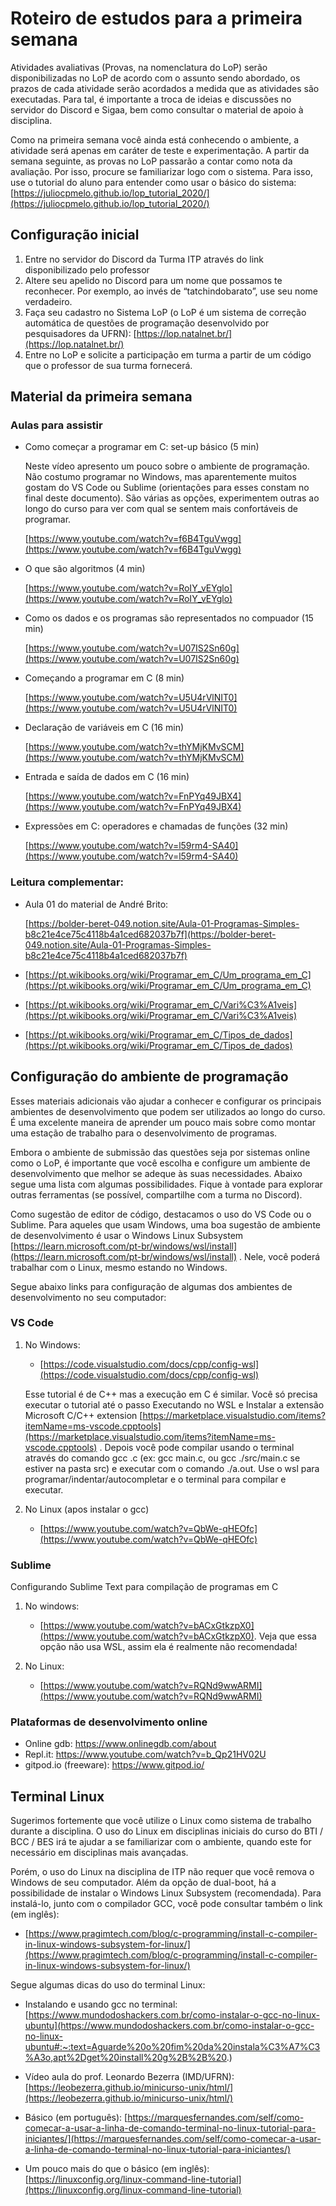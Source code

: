 # Roteiro de estudos para a primeira semana

Atividades avaliativas (Provas, na nomenclatura do LoP) serão disponibilizadas no LoP de acordo com o assunto sendo abordado, os prazos de cada atividade serão acordados a medida que as atividades são executadas. Para tal, é importante a troca de ideias e discussões no servidor do Discord e Sigaa, bem como consultar o material de apoio à disciplina.

Como na primeira semana você ainda está conhecendo o ambiente, a atividade será apenas em caráter de teste e experimentação. A partir da semana seguinte, as provas no LoP passarão a contar como nota da avaliação. Por isso, procure se familiarizar logo com o sistema. Para isso, use o tutorial do aluno para entender como usar o básico do sistema: [https://juliocpmelo.github.io/lop_tutorial_2020/](https://juliocpmelo.github.io/lop_tutorial_2020/)

## Configuração inicial

1. Entre no servidor do Discord da Turma ITP através do link disponibilizado pelo professor
2. Altere seu apelido no Discord para um nome que possamos te reconhecer. Por exemplo, ao invés de “tatchindobarato”, use seu nome verdadeiro.
3. Faça seu cadastro no Sistema LoP (o LoP é um sistema de correção automática de questões de programação desenvolvido por pesquisadores da UFRN): [https://lop.natalnet.br/](https://lop.natalnet.br/)
4. Entre no LoP e solicite a participação em turma a partir de um código que o professor de sua turma fornecerá.

## Material da primeira semana

### Aulas para assistir

- Como começar a programar em C: set-up básico (5 min)

	Neste vídeo apresento um pouco sobre o ambiente de programação. Não costumo programar no Windows, mas aparentemente muitos gostam do VS Code ou Sublime (orientações para esses constam no final deste documento). São várias as opções, experimentem outras ao longo do curso para ver com qual se sentem mais confortáveis de programar.

	[https://www.youtube.com/watch?v=f6B4TguVwgg](https://www.youtube.com/watch?v=f6B4TguVwgg)

- O que são algoritmos (4 min)

	[https://www.youtube.com/watch?v=RoIY_vEYglo](https://www.youtube.com/watch?v=RoIY_vEYglo)

- Como os dados e os programas são representados no compuador (15 min)

	[https://www.youtube.com/watch?v=U07IS2Sn60g](https://www.youtube.com/watch?v=U07IS2Sn60g)

- Começando a programar em C (8 min)

	[https://www.youtube.com/watch?v=U5U4rVlNIT0](https://www.youtube.com/watch?v=U5U4rVlNIT0)

- Declaração de variáveis em C (16 min)

	[https://www.youtube.com/watch?v=thYMjKMvSCM](https://www.youtube.com/watch?v=thYMjKMvSCM)

- Entrada e saída de dados em C (16 min)

	[https://www.youtube.com/watch?v=FnPYq49JBX4](https://www.youtube.com/watch?v=FnPYq49JBX4)

- Expressões em C: operadores e chamadas de funções (32 min)

	[https://www.youtube.com/watch?v=l59rm4-SA40](https://www.youtube.com/watch?v=l59rm4-SA40)

### Leitura complementar:

- Aula 01 do material de André Brito:

	[https://bolder-beret-049.notion.site/Aula-01-Programas-Simples-b8c21e4ce75c4118b4a1ced682037b7f](https://bolder-beret-049.notion.site/Aula-01-Programas-Simples-b8c21e4ce75c4118b4a1ced682037b7f)

- [https://pt.wikibooks.org/wiki/Programar_em_C/Um_programa_em_C](https://pt.wikibooks.org/wiki/Programar_em_C/Um_programa_em_C)
- [https://pt.wikibooks.org/wiki/Programar_em_C/Vari%C3%A1veis](https://pt.wikibooks.org/wiki/Programar_em_C/Vari%C3%A1veis)
- [https://pt.wikibooks.org/wiki/Programar_em_C/Tipos_de_dados](https://pt.wikibooks.org/wiki/Programar_em_C/Tipos_de_dados)

## Configuração do ambiente de programação

Esses materiais adicionais vão ajudar a conhecer e configurar os principais ambientes de desenvolvimento que podem ser utilizados ao longo do curso. É uma excelente maneira de aprender um pouco mais sobre como montar uma estação de trabalho para o desenvolvimento de programas.

Embora o ambiente de submissão das questões seja por sistemas online como o LoP, é importante que você escolha e configure um ambiente de desenvolvimento que melhor se adeque às suas necessidades. Abaixo segue uma lista com algumas possibilidades. Fique à vontade para explorar outras ferramentas (se possível, compartilhe com a turma no Discord).

Como sugestão de editor de código, destacamos o uso do VS Code ou o Sublime. Para aqueles que usam Windows, uma boa sugestão de ambiente de desenvolvimento é usar o Windows Linux Subsystem [https://learn.microsoft.com/pt-br/windows/wsl/install](https://learn.microsoft.com/pt-br/windows/wsl/install) . Nele, você poderá trabalhar com o Linux, mesmo estando no Windows.

Segue abaixo links para configuração de algumas dos ambientes de desenvolvimento no seu computador:

### VS Code

1. No Windows:

	- [https://code.visualstudio.com/docs/cpp/config-wsl](https://code.visualstudio.com/docs/cpp/config-wsl)

	Esse tutorial é de C++ mas a execução em C é similar. Você só precisa executar o tutorial até o passo Executando no WSL e Instalar a extensão Microsoft C/C++ extension [https://marketplace.visualstudio.com/items?itemName=ms-vscode.cpptools](https://marketplace.visualstudio.com/items?itemName=ms-vscode.cpptools) . Depois você pode compilar usando o terminal através do comando gcc <arquivo>.c (ex: gcc main.c, ou gcc ./src/main.c se estiver na pasta src) e executar com o comando ./a.out. Use o wsl para programar/indentar/autocompletar e o terminal para compilar e executar.

2. No Linux (apos instalar o gcc) 

	- [https://www.youtube.com/watch?v=QbWe-qHEOfc](https://www.youtube.com/watch?v=QbWe-qHEOfc)

### Sublime

Configurando Sublime Text para compilação de programas em C

1. No windows:

	- [https://www.youtube.com/watch?v=bACxGtkzpX0](https://www.youtube.com/watch?v=bACxGtkzpX0). Veja que essa opção não usa WSL, assim ela é realmente não recomendada!

2. No Linux:

	- [https://www.youtube.com/watch?v=RQNd9wwARMI](https://www.youtube.com/watch?v=RQNd9wwARMI)

### Plataformas de desenvolvimento online

- Online gdb: https://www.onlinegdb.com/about
- Repl.it: https://www.youtube.com/watch?v=b_Qp21HV02U
- gitpod.io (freeware): https://www.gitpod.io/ 

## Terminal Linux

Sugerimos fortemente que você utilize o Linux como sistema de trabalho durante a disciplina. O uso do Linux em disciplinas iniciais do curso do BTI / BCC / BES irá te ajudar a se familiarizar com o ambiente, quando este for necessário em disciplinas mais avançadas.

Porém, o uso do Linux na disciplina de ITP não requer que você remova o Windows de seu computador. Além da opção de dual-boot, há a possibilidade de instalar o Windows Linux Subsystem (recomendada). Para instalá-lo, junto com o compilador GCC, você pode consultar também o link (em inglês):

- [https://www.pragimtech.com/blog/c-programming/install-c-compiler-in-linux-windows-subsystem-for-linux/](https://www.pragimtech.com/blog/c-programming/install-c-compiler-in-linux-windows-subsystem-for-linux/)

Segue algumas dicas do uso do terminal Linux:

- Instalando e usando gcc no terminal: [https://www.mundodoshackers.com.br/como-instalar-o-gcc-no-linux-ubuntu](https://www.mundodoshackers.com.br/como-instalar-o-gcc-no-linux-ubuntu#:~:text=Aguarde%20o%20fim%20da%20instala%C3%A7%C3%A3o,apt%2Dget%20install%20g%2B%2B%20.)

- Vídeo aula do prof. Leonardo Bezerra (IMD/UFRN): [https://leobezerra.github.io/minicurso-unix/html/](https://leobezerra.github.io/minicurso-unix/html/)

- Básico (em português): [https://marquesfernandes.com/self/como-comecar-a-usar-a-linha-de-comando-terminal-no-linux-tutorial-para-iniciantes/](https://marquesfernandes.com/self/como-comecar-a-usar-a-linha-de-comando-terminal-no-linux-tutorial-para-iniciantes/)

- Um pouco mais do que o básico (em inglês): [https://linuxconfig.org/linux-command-line-tutorial](https://linuxconfig.org/linux-command-line-tutorial)
